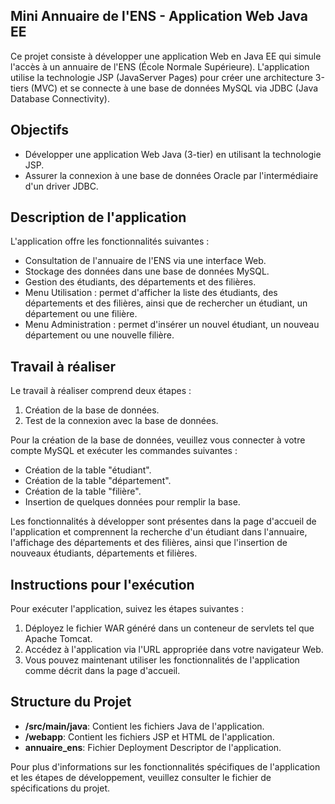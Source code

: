 ## Mini Annuaire de l'ENS - Application Web Java EE

Ce projet consiste à développer une application Web en Java EE qui simule l'accès à un annuaire de l'ENS (École Normale Supérieure). L'application utilise la technologie JSP (JavaServer Pages) pour créer une architecture 3-tiers (MVC) et se connecte à une base de données MySQL via JDBC (Java Database Connectivity).

## Objectifs

- Développer une application Web Java (3-tier) en utilisant la technologie JSP.
- Assurer la connexion à une base de données Oracle par l'intermédiaire d'un driver JDBC.

## Description de l'application

L'application offre les fonctionnalités suivantes :

- Consultation de l'annuaire de l'ENS via une interface Web.
- Stockage des données dans une base de données MySQL.
- Gestion des étudiants, des départements et des filières.
- Menu Utilisation : permet d'afficher la liste des étudiants, des départements et des filières, ainsi que de rechercher un étudiant, un département ou une filière.
- Menu Administration : permet d'insérer un nouvel étudiant, un nouveau département ou une nouvelle filière.

## Travail à réaliser

Le travail à réaliser comprend deux étapes :

1. Création de la base de données.
2. Test de la connexion avec la base de données.

Pour la création de la base de données, veuillez vous connecter à votre compte MySQL et exécuter les commandes suivantes :

- Création de la table "étudiant".
- Création de la table "département".
- Création de la table "filière".
- Insertion de quelques données pour remplir la base.

Les fonctionnalités à développer sont présentes dans la page d'accueil de l'application et comprennent la recherche d'un étudiant dans l'annuaire, l'affichage des départements et des filières, ainsi que l'insertion de nouveaux étudiants, départements et filières.

## Instructions pour l'exécution

Pour exécuter l'application, suivez les étapes suivantes :

1. Déployez le fichier WAR généré dans un conteneur de servlets tel que Apache Tomcat.
2. Accédez à l'application via l'URL appropriée dans votre navigateur Web.
3. Vous pouvez maintenant utiliser les fonctionnalités de l'application comme décrit dans la page d'accueil.

## Structure du Projet

- **/src/main/java**: Contient les fichiers Java de l'application.
- **/webapp**: Contient les fichiers JSP et HTML de l'application.
- **annuaire_ens**: Fichier Deployment Descriptor de l'application.

Pour plus d'informations sur les fonctionnalités spécifiques de l'application et les étapes de développement, veuillez consulter le fichier de spécifications du projet.
